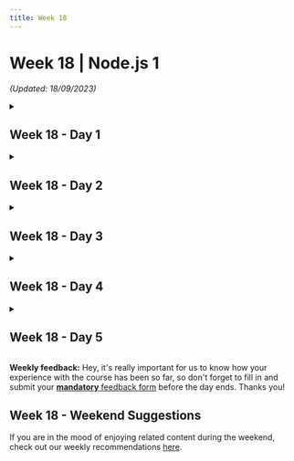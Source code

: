 ```yaml
---
title: Week 18
---
```


# Week 18 | Node.js 1

_(Updated: 18/09/2023)_

<!-- Week 18 - Day 1 -->
<details markdown="1">
  <summary><h2>Week 18 - Day 1</h2></summary>

### Schedule

### Study Plan

  Watch the following videos which give an introduction to the basic functionality of NodeJS. The total duration of the these videos is around 45 minutes.

  **What you'll learn:**

  - How to install NodeJS on your machine
  - Differences between NodeJS and vanilla JS
  - How to import and use some Common Core modules
  - How to read and write files with NodeJS

  **Here's the watch list**

  - [Watch **Introduction to NodeJS**](https://www.youtube.com/watch?v=JZXQ455OT3A)

    - Duration: 17min
    - Level: Beginner
    - Caption: Yes
    - <details>
        <summary>What you'll learn</summary>
        <ul>
            <li>Install Node.js</li>
            <li>console.log() in terminal</li>
            <li>The global object</li>
            <li>Use Common JS imports</li>
            <li>Use the 'os' and 'path' Common Core modules</li>
            <li>Create custom modules</li>
        </ul>
      </details>

  - [Watch **Reading and Writing files with NodeJS**](https://www.youtube.com/watch?v=yQBw8skBdZU)
    - Duration: 28min
    - Level: Beginner
    - Caption: Yes
    - <details>
        <summary>What you'll learn</summary>
        <ul>
          <li>Use the NodeJS docs</li>
          <li>Read or write a file with Node.js</li>
          <li>Handle errors</li>
          <li>Callback functions</li>
          <li>Callback hell and instead use 'async' and 'await'</li>
          <li>Use the fsPromises</li>
          <li>Delete a file with Node.js</li>
          <li>Use streams for large files</li>
          <li>Create or remove a directory with Node.js</li>
          <li>Check if a file or directory exists</li>
        </ul>
      </details>

### Summary

### Exercises

  - Create a working version of each video's code structure and push them to your corresponding GitHub repository.

  Make sure to complete all the tasks found in the **daily Progress Sheet** and update the sheet accordingly. Once you've updated the sheet, don't forget to `commit` and `push`. The progress draft sheets are found in the `/user/weekXX/progress` folder, for example `user/week01/progress/progress.draft.w01.d01.csv`. You should **NEVER** update the `draft` sheets directly, but rather work on a copy of them according to the instructions [found here](../week01/resources/PROGRESS-WORKFLOW.md).

### [Extra Resources](EXTRAS.md)

### Sources and Attributions

  - [NodeJS Official Site](https://nodejs.org/)
</details>

<!-- Week 18 - Day 2 -->
<details markdown="1">
  <summary><h2>Week 18 - Day 2</h2></summary>

### Schedule

### Study Plan

  Watch the following videos which give an introduction to the Node Package Manager (NPM) and how to handle Events in NodeJS.

  **What you'll learn:**

  - What is NPM and how to install/uninstall packages, both globally and for specific projects.
  - How to initialize an NPM project with production and development dependencies.
  - How to configure and use NPM scripts.
  - What is the Events core module and how to emit and listen for events in an NodeJS project.
  - How to create your own log module.

  **Here's the watch list**

  - [Watch **NPM Node Package Manager Modules**](https://www.youtube.com/watch?v=oGO_-DWTmKA)
    - Duration: 23min
    - Level: Beginner
    - Captions: Yes
    - <details>
        <summary>What you'll learn</summary>
        <ul>
          <li>What is NPM?</li>
          <li>NPM documentation</li>
          <li>Install an NPM package globally</li>
          <li>'npm init' and 'package.json'</li>
          <li>Installing a production or dev dependency</li>
          <li>NPM scripts</li>
          <li>Importing a package with an alias</li>
          <li>Searching for npm packages</li>
          <li>Semantic versioning</li>
          <li>Update dependencies</li>
          <li>Uninstall an NPM package</li>
        </ul>
      </details>

  - [Watch **Node Events Tutorial**](https://www.youtube.com/watch?v=2vaTy4dkbJM)
    - Duration: 15min
    - Level: Beginner
    - Captions: Yes
    - <details>
        <summary>What you'll learn</summary>
        <ul>
          <li>Building a custom log module</li>
          <li>Events module and EventEmitter</li>
          <li>Finishing the logEvents module</li>
        </ul>
      </details>

### Summary

### Exercises

  - Create a working version of each video's code structure and push them to your corresponding GitHub repository.

  Make sure to complete all the tasks found in the **daily Progress Sheet** and update the sheet accordingly. Once you've updated the sheet, don't forget to `commit` and `push`. The progress draft sheets are found in the `/user/weekXX/progress` folder, for example `user/week01/progress/progress.draft.w01.d01.csv`. You should **NEVER** update the `draft` sheets directly, but rather work on a copy of them according to the instructions [found here](../week01/resources/PROGRESS-WORKFLOW.md).

### [Extra Resources](EXTRAS.md)

### Sources and Attributions

  - [NodeJS Official Site](https://nodejs.org/)
  - [NPM Official Site](https://www.npmjs.com/)
</details>

<!-- Week 18 - Day 3 -->
<details markdown="1">
  <summary><h2>Week 18 - Day 3</h2></summary>

### Schedule

### Study Plan

  Watch the following videos which explain how to build a Web Server with NodeJS and an introduction to the ExpressJS framework.

  **What you'll learn:**

  - How to use the 'http' Common Core module.
  - How to redirect the user to another path.
  - How to serve different files of multiple types (html, json, images)
  - How to log and handle errors from incoming requests.
  - What is the ExpressJS framework and how to transition from a simple Web Server to an Express Server App.
  - how to handle routing using the ExpressJS framework.

  **Here's the watch list**

  - [Watch **How to build a Web Server with NodeJS**](https://www.youtube.com/watch?v=3ZAKY-CDKog)
    - Duration: 39min
    - Level: Beginner
    - Captions: Yes
    - <details>
        <summary>What you'll learn</summary>
        <ul>
          <li>A minimal server</li>
          <li>Setting the Content-Type</li>
          <li>Setting the file path</li>
          <li>Routing redirects</li>
          <li>Basic serveFile function </li>
          <li>Calling the serveFile function</li>
          <li>Serving JSON with the serveFile function</li>
          <li>Serving images with the serveFile function</li>
          <li>Sending a 404 status code</li>
          <li>Logging requests and errors</li>
        </ul>
      </details>

  - [Watch **Introduction to ExpressJS**](https://www.youtube.com/watch?v=jivyItmsu18)
    - Duration: 22min
    - Level: Beginner
    - Captions: Yes
    - <details>
        <summary>What you'll learn</summary>
        <ul>
          <li>What is Express JS?</li>
          <li>Express Routing documentation</li>
          <li>Create a minimal Express server app</li>
          <li>Adding an Express route</li>
          <li>Testing the route in the browser</li>
          <li>Sending a file with Express</li>
          <li>Adding a second route</li>
          <li>Applying RegEx to Express routes</li>
          <li>Handling redirects with Express</li>
          <li>Adding a custom 404 route</li>
          <li>Route handlers</li>
        </ul>
      </details>

### Summary

### Exercises

  - Create a working version of each video's code structure and push them to your corresponding GitHub repository.
  - Complete any assignment suggested by the instructor on each video.

  Make sure to complete all the tasks found in the **daily Progress Sheet** and update the sheet accordingly. Once you've updated the sheet, don't forget to `commit` and `push`. The progress draft sheets are found in the `/user/weekXX/progress` folder, for example `user/week01/progress/progress.draft.w01.d01.csv`. You should **NEVER** update the `draft` sheets directly, but rather work on a copy of them according to the instructions [found here](../week01/resources/PROGRESS-WORKFLOW.md).

### [Extra Resources](EXTRAS.md)

### Sources and Attributions

  - [NodeJS Official Site](https://nodejs.org/)
  - [NPM Official Site](https://www.npmjs.com/)
  - [ExpressJS Official Site](https://expressjs.com/)
</details>

<!-- Week 18 - Day 4 -->
<details markdown="1">
  <summary><h2>Week 18 - Day 4</h2></summary>

### Schedule Plan

### Study Plan

  Watch the following videos which focus on what is Middleware in ExpressJS and the Express Router.

  **What you'll learn:**

  - What is middleware.
  - How to use built-in middleware and third-party middleware.
  - How to create your own custom middleware.
  - What is CORS (Cross Origin Resource Sharing).
  - How to create a REST API router on our app.

  **Here's the watch list**

  - [Watch **Middleware in ExpressJS**](https://www.youtube.com/watch?v=y18ubz7gOsQ)
    - Duration: 35min
    - Level: Beginner
    - Captions: Yes
    - <details>
        <summary>What you'll learn</summary>
        <ul>
          <li>What is middleware?</li>
          <li>Apply built-in middleware</li>
          <li>Create custom middleware</li>
          <li>Adding third party middleware</li>
          <li>Create a custom error handler</li>
        </ul>
      </details>

  - [Watch **Express Router**](https://www.youtube.com/watch?v=Zh7psmf1KAA)
    - Duration: 25min
    - Level: Beginner
    - Captions: Yes
    - <details>
        <summary>What you'll learn</summary>
        <ul>
          <li>Create a router</li>
          <li>Apply the router</li>
          <li>Create a REST API router</li>
          <li>Test the API routes</li>
        </ul>
      </details>

### Summary

### Exercises

  - Create a working version of each video's code structure and push them to your corresponding GitHub repository.
  - Complete any assignment suggested by the instructor on each video.

  Make sure to complete all the tasks found in the **daily Progress Sheet** and update the sheet accordingly. Once you've updated the sheet, don't forget to `commit` and `push`. The progress draft sheets are found in the `/user/weekXX/progress` folder, for example `user/week01/progress/progress.draft.w01.d01.csv`. You should **NEVER** update the `draft` sheets directly, but rather work on a copy of them according to the instructions [found here](../week01/resources/PROGRESS-WORKFLOW.md).

### [Extra Resources](EXTRAS.md)

### Sources and Attributions

  - [NodeJS Official Site](https://nodejs.org/)
  - [NPM Official Site](https://www.npmjs.com/)
  - [ExpressJS Official Site](https://expressjs.com/)
  - [NPM: CORS package](https://www.npmjs.com/package/cors)
  - [MDN: CORS](https://developer.mozilla.org/en-US/docs/Web/HTTP/CORS)
  - [Thunder Client Official Site](https://www.thunderclient.com/)
</details>

<!-- Week 18 - Day 5 -->
<details markdown="1">
  <summary><h2>Week 18 - Day 5</h2></summary>

### Schedule

### Study Plan

  Watch the following videos which give an example on the MVC (Model View Controller) design pattern and a simple User Password Authentication system. 

  **What you'll learn:**

  - What is the MVC (Model View Controller) design pattern.
  - How to structure our code to comply with the logic of an MVC REST API app.
  - How to create a User model
  - How to register and authenticate a User through our app.

  **Here's the watch list**

  - [Watch **MVC Example**](https://www.youtube.com/watch?v=Dco1gzVZKVk)
    - Duration: 20min
    - Level: Beginner
    - Captions: Yes
    - <details>
        <summary>What you'll learn</summary>
        <ul>
          <li>Model and View directories</li>
          <li>Create a controller</li>
          <li>CRUD API Challenge Solutions</li>
          <li>Test the CRUD API</li>
        </ul>
      </details>

  - [Watch **User Password Authentication**](https://www.youtube.com/watch?v=Nlg0JrUt0qg)
    - Duration: 26min
    - Level: Beginner
    - Captions: Yes
    - <details>
        <summary>What you'll learn</summary>
        <ul>
          <li>Simulate a users database</li>
          <li>Create a register controller</li>
          <li>Install bcrypt package</li>
          <li>Handle new user request</li>
          <li>Hash and Salt passwords with bcrypt</li>
          <li>Create a auth controller</li>
        </ul>
      </details>

### Summary

### Exercises

  - Create a working version of each video's code structure and push them to your corresponding GitHub repository.
  - Complete any assignment suggested by the instructor on each video.

  Make sure to complete all the tasks found in the **daily Progress Sheet** and update the sheet accordingly. Once you've updated the sheet, don't forget to `commit` and `push`. The progress draft sheets are found in the `/user/weekXX/progress` folder, for example `user/week01/progress/progress.draft.w01.d01.csv`. You should **NEVER** update the `draft` sheets directly, but rather work on a copy of them according to the instructions [found here](../week01/resources/PROGRESS-WORKFLOW.md).

### [Extra Resources](EXTRAS.md)

### Sources and Attributions

  - [NodeJS Official Site](https://nodejs.org/)
  - [NPM Official Site](https://www.npmjs.com/)
  - [ExpressJS Official Site](https://expressjs.com/)
  - [NPM: CORS package](https://www.npmjs.com/package/cors)
  - [MDN: CORS](https://developer.mozilla.org/en-US/docs/Web/HTTP/CORS)
  - [Thunder Client Official Site](https://www.thunderclient.com/)
  - [NPM: bcrypt package](https://www.npmjs.com/package/bcrypt)
  - [How to safely store a password](https://codahale.com/how-to-safely-store-a-password/)
  - [MDN: HTTP Response Status Codes](https://developer.mozilla.org/en-US/docs/Web/HTTP/Status)
</details>

**Weekly feedback:** Hey, it's really important for us to know how your experience with the course has been so far, so don't forget to fill in and submit your [**mandatory** feedback form](https://forms.gle/S6Zg3bbS2uuwsSZF9) before the day ends. Thanks you! 

## Week 18 - Weekend Suggestions

If you are in the mood of enjoying related content during the weekend, check out our weekly recommendations [here](WEEKEND.md).
